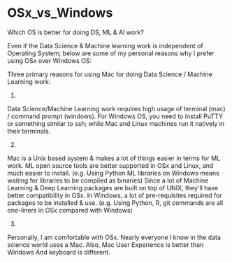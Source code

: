 # OSx_vs_Windows
Which OS is better for doing DS, ML &amp; AI work?

Even if the Data Science & Machine learning work is independent of Operating System; below are some of my personal reasons why I prefer using OSx over Windows OS:

Three primary reasons for using Mac for doing Data Science / Machine Learning work:

1) 
Data Science/Machine Learning work requires high usage of terminal (mac) / command prompt (windows).
For Windows OS, you need to install PuTTY or something similar to ssh; while Mac and Linux machines run it natively in their terminals. 

2)
Mac is a Unix based system & makes a lot of things easier in terms for ML work.
ML open source tools are better supported in OSx and Linux, and much easier to install. (e.g. Using Python ML libraries on Windows means waiting for libraries to be compiled as binaries)
Since a lot of Machine Learning & Deep Learning packages are built on top of UNIX, they'll have better compatibility in OSx.
In Windows, a lot of pre-requisites required for packages to be installed & use. (e.g. Using Python, R, git commands are all one-liners in OSx compared with Windows)

3) 
Personally, I am comfortable with OSx. 
Nearly everyone I know in the data science world uses a Mac. 
Also, Mac User Experience is better than Windows
And keyboard is different.


